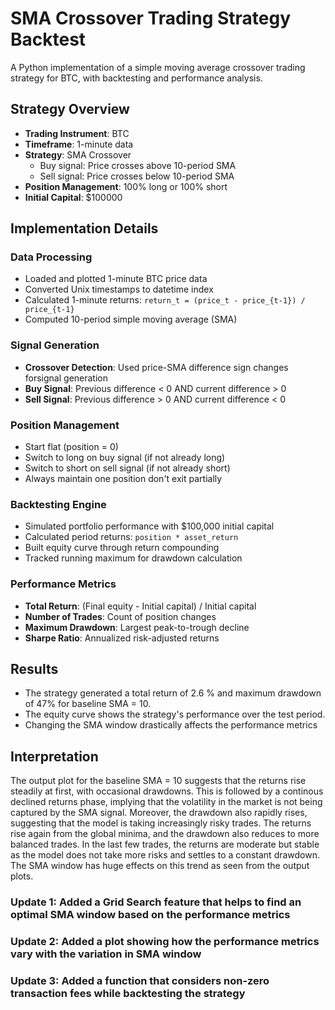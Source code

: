 
# SMA Crossover Trading Strategy Backtest

A Python implementation of a simple moving average crossover trading strategy for BTC, with backtesting and performance analysis.

## Strategy Overview

- **Trading Instrument**: BTC
- **Timeframe**: 1-minute data
- **Strategy**: SMA Crossover
  - Buy signal: Price crosses above 10-period SMA
  - Sell signal: Price crosses below 10-period SMA
- **Position Management**: 100% long or 100% short 
- **Initial Capital**: $100000

## Implementation Details

### Data Processing
- Loaded and plotted 1-minute BTC price data
- Converted Unix timestamps to datetime index
- Calculated 1-minute returns: `return_t = (price_t - price_{t-1}) / price_{t-1}`
- Computed 10-period simple moving average (SMA)

### Signal Generation
- **Crossover Detection**: Used price-SMA difference sign changes forsignal generation
- **Buy Signal**: Previous difference < 0 AND current difference > 0
- **Sell Signal**: Previous difference > 0 AND current difference < 0

### Position Management
- Start flat (position = 0)
- Switch to long on buy signal (if not already long)
- Switch to short on sell signal (if not already short)
- Always maintain one position don't exit partially

### Backtesting Engine
- Simulated portfolio performance with $100,000 initial capital
- Calculated period returns: `position * asset_return`
- Built equity curve through return compounding
- Tracked running maximum for drawdown calculation

### Performance Metrics
- **Total Return**: (Final equity - Initial capital) / Initial capital
- **Number of Trades**: Count of position changes
- **Maximum Drawdown**: Largest peak-to-trough decline
- **Sharpe Ratio**: Annualized risk-adjusted returns

## Results

- The strategy generated a total return of 2.6 % and maximum drawdown of 47% for baseline SMA = 10. 
- The equity curve shows the strategy's performance over the test period.
- Changing the SMA window drastically affects the performance metrics


## Interpretation

The output plot for the baseline SMA = 10 suggests that the returns rise steadily at first, with occasional drawdowns. This is followed by a continous declined returns phase, implying that the volatility in the market is not being captured by the SMA signal. Moreover, the drawdown also rapidly rises, suggesting that the model is taking increasingly risky trades. The returns rise again from the global minima, and the drawdown also reduces to more balanced trades. In the last few trades, the returns are moderate but stable as the model does not take more risks and settles to a constant drawdown. The SMA window has huge effects on this trend as seen from the output plots.

### Update 1: Added a Grid Search feature that helps to find an optimal SMA window based on the performance metrics

### Update 2: Added a plot showing how the performance metrics vary with the variation in SMA window

### Update 3: Added a function that considers non-zero transaction fees while backtesting the strategy
